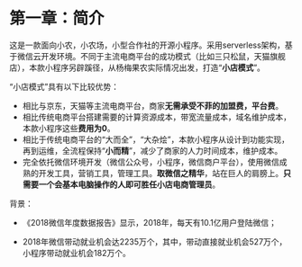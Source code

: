 # 第一章：简介

这是一款面向小农，小农场，小型合作社的开源小程序。采用serverless架构，基于微信云开发环境。不同于主流电商平台的成功模式（比如三只松鼠，天猫旗舰店），本款小程序另辟蹊径，从杨梅果农实际情况出发，打造“**小店模式**”。

“小店模式”具有以下比较优势：

- 相比与京东，天猫等主流电商平台，商家**无需承受不菲的加盟费，平台费**。
- 相比传统电商平台搭建需要的计算资源成本，带宽流量成本，域名维护成本，本款小程序这些**费用为0**。
- 相比于传统电商平台的“大而全”，“大杂烩”，本款小程序从设计到功能实现，再到运维，全流程保持“**小而精**”，减少了商家的人力时间成本，维护成本。
- 完全依托微信环境开发（微信公众号，小程序，微信商户平台），使用微信成熟的开发工具，营销工具，管理工具。**取微信之精华**，站在巨人的肩膀上。**只需要一个会基本电脑操作的人即可胜任小店电商管理员**。



背景：

- 《2018微信年度数据报告》显示，2018年，每天有10.1亿用户登陆微信；

- 2018年微信带动就业机会达2235万个，其中，带动直接就业机会527万个，小程序带动就业机会182万个。



